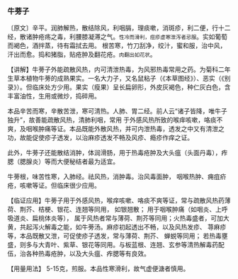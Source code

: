 ### 牛蒡子

〔原文〕辛平。润肺解热，散结除风，利咽膈，理痰嗽，消斑疹，利二便，行十二经，散诸肿疮疡之毒，利腰膝凝滞之气。<small>性冷而滑利，痘疹虚寒泄泻者忌服</small>。实如葡萄而褐色，酒拌蒸，待有霜拭去用。
根苦寒，竹刀刮净，绞汁，蜜和服，治中风，汗出而愈。捣和猪脂，贴疮肿及翻花疮。<small>肉翻出如花状</small>。

【讲解】牛蒡子外能疏散风热，内可清泄热毒，为风邪热毒常用之药。为菊科二年生草本植物牛蒡的成熟果实。一名大力子，又名鼠粘子（《本草图经》）、恶实（《别录》）。但临床处方少用。果实（瘦果）呈长扁卵形，外皮灰褐色，种仁灰白色，含丰富油性，生用或微炒，捣碎用。

本品辛苦而寒，辛散苦泄，寒可清热。人肺、胃二经。前人云“诸子皆降，唯牛子独升”，故善能疏散风热，清肺利咽，常用
于外感风热所致的喉痒咳嗽，咯痰不爽，及咽喉肿痛等证。本品既能外散风热，并可内泄热毒，透发之中又有清泄之功，故能促使疹子透发，以治麻疹透发不畅及风疹、瘾疹作痒之证。

此外，牛蒡子还能散结消肿，体润滑肠，用于热毒疮肿及大头瘟（头面丹毒），痄腮（腮腺炎）等而大便秘结者最为适宜。

牛蒡根，味苦性寒，入肺经。祛风热，消肿毒。治风毒面肿，
咽喉热肿、痈疽疥疮，咳嗽等证。但临床很少应用。

【临证应用】牛蒡子用于外感风热，喉痒咳嗽、咯痰不爽等证，常与疏散风热药薄荷、荆芥、桔梗、银花、连翘等同用，
如银翘散； 用于咽喉肿痛（如咽炎、上呼吸道炎、扁桃体炎等），
属于风热者常与薄荷、荆芥等同用；火热毒盛者，可加大黄，共起泻火解毒之能，如牛蒡汤。麻疹初起透出不畅，以及风热发疹、
荨麻疹等，本品既散又泄，可促使疹子透发，常与薄荷、荆芥、
蝉蜕等同用； 若热毒壅盛，则多与大青叶、紫草、银花等同用。与板蓝根、连翘、玄参等清热解毒药配伍，治各种热毒疮肿，以及大头瘟、痄腮等有良效。

【用量用法】 5-15克，煎服。本品性寒滑利，故气虚便溏者慎用。

